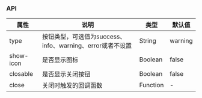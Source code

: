### API
| 属性        | 说明                                       | 类型       | 默认值     |
|-----------|------------------------------------------|----------|---------|
| type      | 按钮类型，可选值为success、info、warning、error或者不设置 | String   | warning |
| show-icon | 是否显示图标                                   | Boolean  | false   |
| closable  | 是否显示关闭按钮                                 | Boolean  | false   |
| close     | 关闭时触发的回调函数                               | Function | -       |
